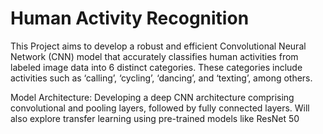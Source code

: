 # Human Activity Recognition
This Project aims to develop a robust and efficient Convolutional Neural Network
(CNN) model that accurately classifies human activities from labeled image data
into 6 distinct categories. These categories include activities such as ‘calling’,
‘cycling’, ‘dancing’, and ‘texting’, among others. 

Model Architecture: Developing a deep CNN architecture comprising
convolutional and pooling layers, followed by fully connected layers. 
Will also explore transfer learning using pre-trained models like ResNet 50


